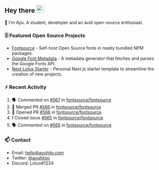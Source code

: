 ## Hey there <img src="https://media.giphy.com/media/hvRJCLFzcasrR4ia7z/giphy.gif" width="25" height="25">

📝 I'm Ayu. A student, developer and an avid open-source enthusiast.

### 🗄 Featured Open Source Projects

- [Fontsource](https://github.com/fontsource/fontsource) - Self-host Open Source fonts in neatly bundled NPM packages.
- [Google Font Metadata](https://github.com/fontsource/google-font-metadata) - A metadata generator that fetches and parses the Google Fonts API.
- [Next Lotus Starter](https://github.com/DecliningLotus/next-lotus-starter) - Personal Next.js starter template to streamline the creation of new projects.

### ⚡ Recent Activity

<!--START_SECTION:activity-->

1. 🗣 Commented on [#567](https://github.com/fontsource/fontsource/issues/567) in [fontsource/fontsource](https://github.com/fontsource/fontsource)
2. 🎉 Merged PR [#566](https://github.com/fontsource/fontsource/pull/566) in [fontsource/fontsource](https://github.com/fontsource/fontsource)
3. 💪 Opened PR [#566](https://github.com/fontsource/fontsource/pull/566) in [fontsource/fontsource](https://github.com/fontsource/fontsource)
4. ❗️ Closed issue [#565](https://github.com/fontsource/fontsource/issues/565) in [fontsource/fontsource](https://github.com/fontsource/fontsource)
5. 🗣 Commented on [#565](https://github.com/fontsource/fontsource/issues/565) in [fontsource/fontsource](https://github.com/fontsource/fontsource)
<!--END_SECTION:activity-->

### 📫 Contact

- Email: hello@ayuhito.com
- Twitter: [@ayuhitoo](https://twitter.com/ayuhitoo)
- Discord: Lotus#1234
